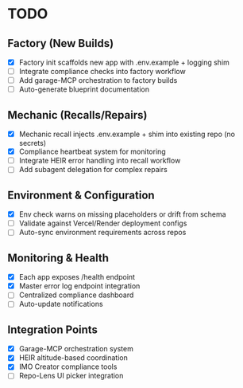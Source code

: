 <!--

# CTB Metadata
# Generated: 2025-10-23T14:32:39.987806
# CTB Version: 1.3.3
# Division: Documentation
# Category: guides
# Compliance: 90%
# HEIR ID: HEIR-2025-10-DOC-GUIDES-01

-->

# TODO

## Factory (New Builds)
- [x] Factory init scaffolds new app with .env.example + logging shim
- [ ] Integrate compliance checks into factory workflow
- [ ] Add garage-MCP orchestration to factory builds
- [ ] Auto-generate blueprint documentation

## Mechanic (Recalls/Repairs)
- [x] Mechanic recall injects .env.example + shim into existing repo (no secrets)
- [x] Compliance heartbeat system for monitoring
- [ ] Integrate HEIR error handling into recall workflow
- [ ] Add subagent delegation for complex repairs

## Environment & Configuration
- [x] Env check warns on missing placeholders or drift from schema
- [ ] Validate against Vercel/Render deployment configs
- [ ] Auto-sync environment requirements across repos

## Monitoring & Health
- [x] Each app exposes /health endpoint
- [x] Master error log endpoint integration
- [ ] Centralized compliance dashboard
- [ ] Auto-update notifications

## Integration Points
- [x] Garage-MCP orchestration system
- [x] HEIR altitude-based coordination
- [x] IMO Creator compliance tools
- [ ] Repo-Lens UI picker integration